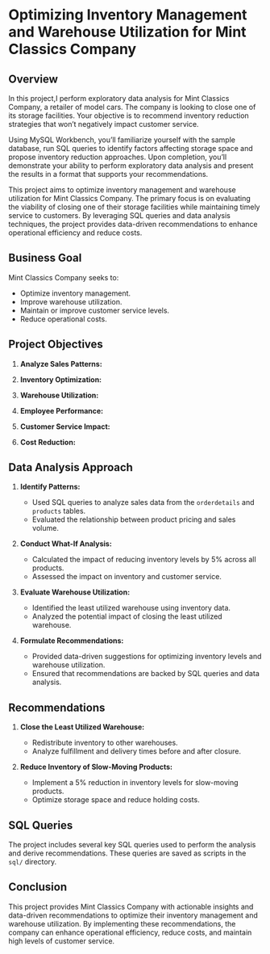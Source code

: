 # Optimizing Inventory Management and Warehouse Utilization for Mint Classics Company

## Overview
In this project,I perform exploratory data analysis for Mint Classics Company, a retailer of model cars. The company is looking to close one of its storage facilities. Your objective is to recommend inventory reduction strategies that won’t negatively impact customer service.

Using MySQL Workbench, you’ll familiarize yourself with the sample database, run SQL queries to identify factors affecting storage space and propose inventory reduction approaches. Upon completion, you’ll demonstrate your ability to perform exploratory data analysis and present the results in a format that supports your recommendations.

This project aims to optimize inventory management and warehouse utilization for Mint Classics Company. The primary focus is on evaluating the viability of closing one of their storage facilities while maintaining timely service to customers. By leveraging SQL queries and data analysis techniques, the project provides data-driven recommendations to enhance operational efficiency and reduce costs.

## Business Goal

Mint Classics Company seeks to:
- Optimize inventory management.
- Improve warehouse utilization.
- Maintain or improve customer service levels.
- Reduce operational costs.

## Project Objectives

1. **Analyze Sales Patterns:**

2. **Inventory Optimization:**
3. **Warehouse Utilization:**
  
4. **Employee Performance:**

4. **Customer Service Impact:**

5. **Cost Reduction:**
   
## Data Analysis Approach

1. **Identify Patterns:**
   - Used SQL queries to analyze sales data from the `orderdetails` and `products` tables.
   - Evaluated the relationship between product pricing and sales volume.

2. **Conduct What-If Analysis:**
   - Calculated the impact of reducing inventory levels by 5% across all products.
   - Assessed the impact on inventory and customer service.

3. **Evaluate Warehouse Utilization:**
   - Identified the least utilized warehouse using inventory data.
   - Analyzed the potential impact of closing the least utilized warehouse.

4. **Formulate Recommendations:**
   - Provided data-driven suggestions for optimizing inventory levels and warehouse utilization.
   - Ensured that recommendations are backed by SQL queries and data analysis.

## Recommendations

1. **Close the Least Utilized Warehouse:**
   - Redistribute inventory to other warehouses.
   - Analyze fulfillment and delivery times before and after closure.

2. **Reduce Inventory of Slow-Moving Products:**
   - Implement a 5% reduction in inventory levels for slow-moving products.
   - Optimize storage space and reduce holding costs.

## SQL Queries

The project includes several key SQL queries used to perform the analysis and derive recommendations. These queries are saved as scripts in the `sql/` directory.

## Conclusion

This project provides Mint Classics Company with actionable insights and data-driven recommendations to optimize their inventory management and warehouse utilization. By implementing these recommendations, the company can enhance operational efficiency, reduce costs, and maintain high levels of customer service.

